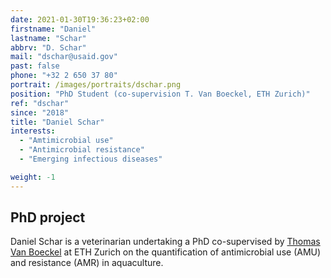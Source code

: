 ```yaml
---
date: 2021-01-30T19:36:23+02:00
firstname: "Daniel"
lastname: "Schar"
abbrv: "D. Schar"
mail: "dschar@usaid.gov"
past: false
phone: "+32 2 650 37 80"
portrait: /images/portraits/dschar.png
position: "PhD Student (co-supervision T. Van Boeckel, ETH Zurich)"
ref: "dschar"
since: "2018"
title: "Daniel Schar"
interests:
  - "Amtimicrobial use"
  - "Antimicrobial resistance"
  - "Emerging infectious diseases"

weight: -1
---
```


## PhD project

Daniel Schar is a veterinarian undertaking a PhD co-supervised by [Thomas Van Boeckel](https://www.brancoweissfellowship.org/thomas-van-boeckel.html) at ETH Zurich on the quantification of antimicrobial use (AMU) and resistance (AMR) in aquaculture.
